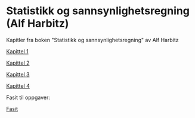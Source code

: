# Statistikk og sannsynlighetsregning (Alf Harbitz)

Kapitler fra boken "Statistikk og sannsynlighetsregning" av Alf Harbitz

<a id="raw-url" href="https://github.com/nsfnost/Harbitz/blob/main/Harbitz_kap1.pdf">Kapittel 1</a>

<a id="raw-url" href="https://github.com/nsfnost/Harbitz/blob/main/Harbitz_kap2.pdf">Kapittel 2</a>

<a id="raw-url" href="https://github.com/nsfnost/Harbitz/blob/main/Harbitz_kap3.pdf">Kapittel 3</a>

<a id="raw-url" href="https://github.com/nsfnost/Harbitz/blob/main/Harbitz_kap4.pdf">Kapittel 4</a>

Fasit til oppgaver:

<a id="raw-url" href="https://github.com/nsfnost/Harbitz/blob/main/Harbitz_fasit_2021_0905.pdf">Fasit</a>


